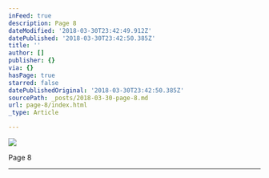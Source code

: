 ```yaml
---
inFeed: true
description: Page 8
dateModified: '2018-03-30T23:42:49.912Z'
datePublished: '2018-03-30T23:42:50.385Z'
title: ''
author: []
publisher: {}
via: {}
hasPage: true
starred: false
datePublishedOriginal: '2018-03-30T23:42:50.385Z'
sourcePath: _posts/2018-03-30-page-8.md
url: page-8/index.html
_type: Article

---
```

![](https://the-grid-user-content.s3-us-west-2.amazonaws.com/5ddfd3fe-9b58-4818-b3f5-3e9655721ee7.jpg)

Page 8

---